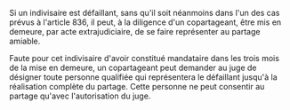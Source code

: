   
Si un indivisaire est défaillant, sans qu'il soit néanmoins dans l'un des cas prévus à l'article 836, il peut, à la diligence d'un copartageant, être mis en demeure, par acte extrajudiciaire, de se faire représenter au partage amiable.   

  
Faute pour cet indivisaire d'avoir constitué mandataire dans les trois mois de la mise en demeure, un copartageant peut demander au juge de désigner toute personne qualifiée qui représentera le défaillant jusqu'à la réalisation complète du partage. Cette personne ne peut consentir au partage qu'avec l'autorisation du juge.  
